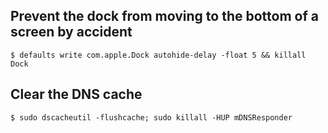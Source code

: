 ## Prevent the dock from moving to the bottom of a screen by accident
```shell
$ defaults write com.apple.Dock autohide-delay -float 5 && killall Dock
```
## Clear the DNS cache
```shell
$ sudo dscacheutil -flushcache; sudo killall -HUP mDNSResponder
```
